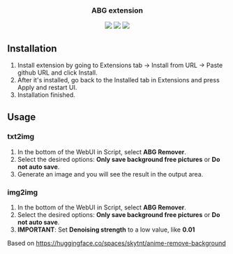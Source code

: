 <h3 align="center">
<b>ABG extension</b>
</h3>

<p align="center">
	<a href="https://github.com/KutsuyaYuki/ABG_extension/stargazers"><img src="https://img.shields.io/github/stars/KutsuyaYuki/ABG_extension?style=for-the-badge"></a>
	<a href="https://github.com/KutsuyaYuki/ABG_extension/issues"><img src="https://img.shields.io/github/issues/KutsuyaYuki/ABG_extension?style=for-the-badge"></a>
	<a href="https://github.com/KutsuyaYuki/ABG_extension/commits/main"><img src="https://img.shields.io/github/last-commit/KutsuyaYuki/ABG_extension?style=for-the-badge"></a>
</p>

## Installation

 1. Install extension by going to Extensions tab -> Install from URL -> Paste github URL and click Install.
 2. After it's installed, go back to the Installed tab in Extensions and press Apply and restart UI.
 3. Installation finished.

## Usage

### txt2img

 1. In the bottom of the WebUI in Script, select **ABG Remover**.
 2. Select the desired options: **Only save background free pictures** or **Do not auto save**.
 3. Generate an image and you will see the result in the output area.

### img2img

 1. In the bottom of the WebUI in Script, select **ABG Remover**.
 2. Select the desired options: **Only save background free pictures** or **Do not auto save**.
 3. **IMPORTANT**: Set **Denoising strength** to a low value, like **0.01**

Based on https://huggingface.co/spaces/skytnt/anime-remove-background

